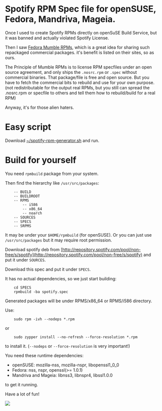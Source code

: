 # Spotify RPM Spec file for openSUSE, Fedora, Mandriva, Mageia.

Once I used to create Spotify RPMs directly on openSuSE Build Service, but it was banned and actually violated Spotify License.

Then I saw [Fedora Mumble RPMs](http://mumble.knobgoblin.org.uk/), which is a great idea for sharing such repackaged commercial packages. it's benefit is listed on their sites, so as ours.

The Principle of Mumble RPMs is to license RPM specfiles under an open source agreement, and only ships the `.nosrc.rpm` or `.spec` without commercial binaries. That package/file is free and open source. But you have to fetch the commercial bits to rebuild and use for your own purpose.(not redistributable for the output real RPMs, but you still can spread the .nosrc.rpm or specfile to others and tell them how to rebuild/build for a real RPM)

Anyway, it's for those alien haters.

# Easy script

Download [~/spotify-rpm-generator.sh](https://raw.github.com/marguerite/opensuse-spotify-installer/master/spotify-rpm-generator.sh) and run.

# Build for yourself

You need `rpmbuild` package from your system.

Then find the hierarchy like `/usr/src/packages`:


		-- BUILD
		-- BUILDROOT
		-- RPMS
   			-- i586
   			-- x86_64
   			-- noarch
		-- SOURCES
		-- SPECS
		-- SRPMS

It may be under your `$HOME/rpmbuild` (for openSUSE). Or you can just use `/usr/src/packages` but it may require root permission.

Download spotify deb from [http://repository.spotify.com/pool/non-free/s/spotify](http://repository.spotify.com/pool/non-free/s/spotify) and put it under `SOURCES`.

Download this spec and put it under `SPECS`.

It has no actual dependencies, so we just start building:

		cd SPECS
		rpmbuild -ba spotify.spec

Generated packages will be under RPMS/x86_64 or RPMS/i586 directory.

Use:

		sudo rpm -ivh --nodeps *.rpm

or

		sudo zypper install --no-refresh --force-resolution *.rpm

to install it. (`--nodeps` or `--force-resolution` is very important!)

You need these runtime dependencies: 

* openSUSE: mozilla-nss, mozilla-nspr, libopenssl1_0_0 
* Fedora: nss, nspr, openssl(>= 1.0.1) 
* Mandriva and Mageia: libnss3, libnspr4, libssl1.0.0

to get it running. 

Have a lot of fun!

![](https://raw.github.com/marguerite/opensuse-spotify-installer/master/spotify-screenshot.png)

